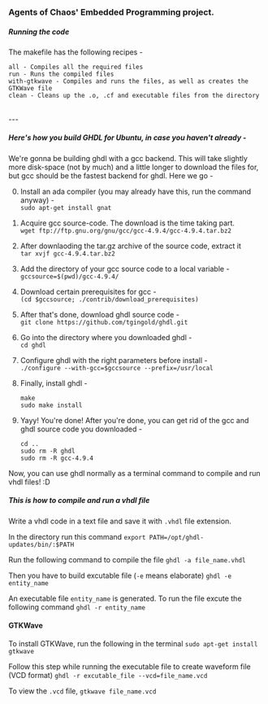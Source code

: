### Agents of Chaos' Embedded Programming project.

##### Running the code

The makefile has the following recipes - 

```
all - Compiles all the required files
run - Runs the compiled files
with-gtkwave - Compiles and runs the files, as well as creates the GTKWave file
clean - Cleans up the .o, .cf and executable files from the directory
```

<br />
---
<br />

##### Here's how you build GHDL for Ubuntu, in case you haven't already - 

We're gonna be building ghdl with a gcc backend. This will take slightly more disk-space (not by much) and a little longer to download the files for, but gcc should be the fastest backend for ghdl. Here we go -  

0. Install an ada compiler (you may already have this, run the command anyway) -  
	`sudo apt-get install gnat`  

1. Acquire gcc source-code. The download is the time taking part.  
	`wget ftp://ftp.gnu.org/gnu/gcc/gcc-4.9.4/gcc-4.9.4.tar.bz2`

2. After downlaoding the tar.gz archive of the source code, extract it  
	`tar xvjf gcc-4.9.4.tar.bz2`

3. Add the directory of your gcc source code to a local variable -  
	`gccsource=$(pwd)/gcc-4.9.4/`

4. Download certain prerequisites for gcc -  
	`(cd $gccsource; ./contrib/download_prerequisites)`

5. After that's done, download ghdl source code -  
	`git clone https://github.com/tgingold/ghdl.git`

6. Go into the directory where you downloaded ghdl -  
	`cd ghdl`

7. Configure ghdl with the right parameters before install -  
	`./configure --with-gcc=$gccsource --prefix=/usr/local`

8. Finally, install ghdl - 
	```
	make
	sudo make install
	```

9. Yayy! You're done! After you're done, you can get rid of the gcc and ghdl source code you downloaded - 
	```
	cd ..
	sudo rm -R ghdl
	sudo rm -R gcc-4.9.4
	```

Now, you can use ghdl normally as a terminal command to compile and run vhdl files! :D


##### This is how to compile and run a vhdl file

Write a vhdl code in a text file and save it with `.vhdl` file extension. 

In the directory run this command 
	`export PATH=/opt/ghdl-updates/bin/:$PATH`

Run the following command to compile the file
	`ghdl -a file_name.vhdl`

Then you have to build excutable file (`-e` means elaborate)
	`ghdl -e entity_name`

An executable file `entity_name` is generated. To run the file excute the following command
	`ghdl -r entity_name`

#### GTKWave

To install GTKWave, run the following in the terminal
	`sudo apt-get install gtkwave`

Follow this step while running the executable file to create waveform file (VCD format)
	`ghdl -r excutable_file --vcd=file_name.vcd`

To view the `.vcd` file, 
	`gtkwave file_name.vcd` 
